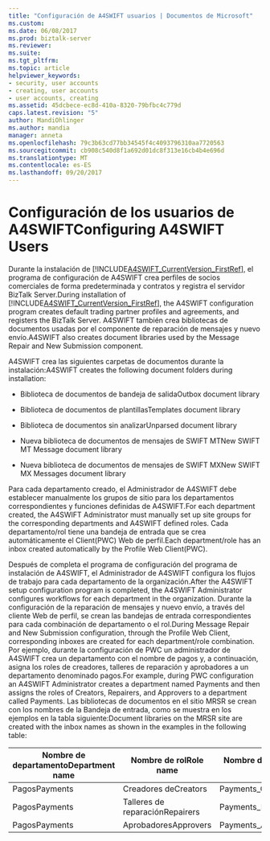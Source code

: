 ```yaml
---
title: "Configuración de A4SWIFT usuarios | Documentos de Microsoft"
ms.custom: 
ms.date: 06/08/2017
ms.prod: biztalk-server
ms.reviewer: 
ms.suite: 
ms.tgt_pltfrm: 
ms.topic: article
helpviewer_keywords:
- security, user accounts
- creating, user accounts
- user accounts, creating
ms.assetid: 45dcbece-ec8d-410a-8320-79bfbc4c779d
caps.latest.revision: "5"
author: MandiOhlinger
ms.author: mandia
manager: anneta
ms.openlocfilehash: 79c3b63cd77bb34545f4c4093796310aa7720563
ms.sourcegitcommit: cb908c540d8f1a692d01dc8f313e16cb4b4e696d
ms.translationtype: MT
ms.contentlocale: es-ES
ms.lasthandoff: 09/20/2017
---
```

# <a name="configuring-a4swift-users"></a><span data-ttu-id="16793-102">Configuración de los usuarios de A4SWIFT</span><span class="sxs-lookup"><span data-stu-id="16793-102">Configuring A4SWIFT Users</span></span>
<span data-ttu-id="16793-103">Durante la instalación de [!INCLUDE[A4SWIFT_CurrentVersion_FirstRef](../../includes/a4swift-currentversion-firstref-md.md)], el programa de configuración de A4SWIFT crea perfiles de socios comerciales de forma predeterminada y contratos y registra el servidor BizTalk Server.</span><span class="sxs-lookup"><span data-stu-id="16793-103">During installation of [!INCLUDE[A4SWIFT_CurrentVersion_FirstRef](../../includes/a4swift-currentversion-firstref-md.md)], the A4SWIFT configuration program creates default trading partner profiles and agreements, and registers the BizTalk Server.</span></span> <span data-ttu-id="16793-104">A4SWIFT también crea bibliotecas de documentos usadas por el componente de reparación de mensajes y nuevo envío.</span><span class="sxs-lookup"><span data-stu-id="16793-104">A4SWIFT also creates document libraries used by the Message Repair and New Submission component.</span></span>  
  
 <span data-ttu-id="16793-105">A4SWIFT crea las siguientes carpetas de documentos durante la instalación:</span><span class="sxs-lookup"><span data-stu-id="16793-105">A4SWIFT creates the following document folders during installation:</span></span>  
  
-   <span data-ttu-id="16793-106">Biblioteca de documentos de bandeja de salida</span><span class="sxs-lookup"><span data-stu-id="16793-106">Outbox document library</span></span>  
  
-   <span data-ttu-id="16793-107">Biblioteca de documentos de plantillas</span><span class="sxs-lookup"><span data-stu-id="16793-107">Templates document library</span></span>  
  
-   <span data-ttu-id="16793-108">Biblioteca de documentos sin analizar</span><span class="sxs-lookup"><span data-stu-id="16793-108">Unparsed document library</span></span>  
  
-   <span data-ttu-id="16793-109">Nueva biblioteca de documentos de mensajes de SWIFT MT</span><span class="sxs-lookup"><span data-stu-id="16793-109">New SWIFT MT Message document library</span></span>  
  
-   <span data-ttu-id="16793-110">Nueva biblioteca de documentos de mensajes de SWIFT MX</span><span class="sxs-lookup"><span data-stu-id="16793-110">New SWIFT MX Messages document library</span></span>  
  
 <span data-ttu-id="16793-111">Para cada departamento creado, el Administrador de A4SWIFT debe establecer manualmente los grupos de sitio para los departamentos correspondientes y funciones definidas de A4SWIFT.</span><span class="sxs-lookup"><span data-stu-id="16793-111">For each department created, the A4SWIFT Administrator must manually set up site groups for the corresponding departments and A4SWIFT defined roles.</span></span> <span data-ttu-id="16793-112">Cada departamento/rol tiene una bandeja de entrada que se crea automáticamente el Client(PWC) Web de perfil.</span><span class="sxs-lookup"><span data-stu-id="16793-112">Each department/role has an inbox created automatically by the Profile Web Client(PWC).</span></span>  
  
 <span data-ttu-id="16793-113">Después de completa el programa de configuración del programa de instalación de A4SWIFT, el Administrador de A4SWIFT configura los flujos de trabajo para cada departamento de la organización.</span><span class="sxs-lookup"><span data-stu-id="16793-113">After the A4SWIFT setup configuration program is completed, the A4SWIFT Administrator configures workflows for each department in the organization.</span></span> <span data-ttu-id="16793-114">Durante la configuración de la reparación de mensajes y nuevo envío, a través del cliente Web de perfil, se crean las bandejas de entrada correspondientes para cada combinación de departamento o el rol.</span><span class="sxs-lookup"><span data-stu-id="16793-114">During Message Repair and New Submission configuration, through the Profile Web Client, corresponding inboxes are created for each department/role combination.</span></span> <span data-ttu-id="16793-115">Por ejemplo, durante la configuración de PWC un administrador de A4SWIFT crea un departamento con el nombre de pagos y, a continuación, asigna los roles de creadores, talleres de reparación y aprobadores a un departamento denominado pagos.</span><span class="sxs-lookup"><span data-stu-id="16793-115">For example, during PWC configuration an A4SWIFT Administrator creates a department named Payments and then assigns the roles of Creators, Repairers, and Approvers to a department called Payments.</span></span> <span data-ttu-id="16793-116">Las bibliotecas de documentos en el sitio MRSR se crean con los nombres de la Bandeja de entrada, como se muestra en los ejemplos en la tabla siguiente:</span><span class="sxs-lookup"><span data-stu-id="16793-116">Document libraries on the MRSR site are created with the inbox names as shown in the examples in the following table:</span></span>  
  
|<span data-ttu-id="16793-117">Nombre de departamento</span><span class="sxs-lookup"><span data-stu-id="16793-117">Department name</span></span>|<span data-ttu-id="16793-118">Nombre de rol</span><span class="sxs-lookup"><span data-stu-id="16793-118">Role name</span></span>|<span data-ttu-id="16793-119">Nombre de la Bandeja de entrada</span><span class="sxs-lookup"><span data-stu-id="16793-119">Inbox name</span></span>|  
|---------------------|---------------|----------------|  
|<span data-ttu-id="16793-120">Pagos</span><span class="sxs-lookup"><span data-stu-id="16793-120">Payments</span></span>|<span data-ttu-id="16793-121">Creadores de</span><span class="sxs-lookup"><span data-stu-id="16793-121">Creators</span></span>|<span data-ttu-id="16793-122">Payments_Creator</span><span class="sxs-lookup"><span data-stu-id="16793-122">Payments_Creator</span></span>|  
|<span data-ttu-id="16793-123">Pagos</span><span class="sxs-lookup"><span data-stu-id="16793-123">Payments</span></span>|<span data-ttu-id="16793-124">Talleres de reparación</span><span class="sxs-lookup"><span data-stu-id="16793-124">Repairers</span></span>|<span data-ttu-id="16793-125">Payments_Repairers</span><span class="sxs-lookup"><span data-stu-id="16793-125">Payments_Repairers</span></span>|  
|<span data-ttu-id="16793-126">Pagos</span><span class="sxs-lookup"><span data-stu-id="16793-126">Payments</span></span>|<span data-ttu-id="16793-127">Aprobadores</span><span class="sxs-lookup"><span data-stu-id="16793-127">Approvers</span></span>|<span data-ttu-id="16793-128">Payments_Approvers</span><span class="sxs-lookup"><span data-stu-id="16793-128">Payments_Approvers</span></span>|